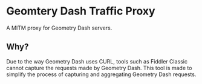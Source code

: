 # Geomtery Dash Traffic Proxy
A MITM proxy for Geometry Dash servers.

## Why?
Due to the way Geometry Dash uses CURL, tools such as Fiddler Classic cannot capture the requests made by Geometry Dash.
This tool is made to simplify the process of capturing and aggregating Geometry Dash requests.
